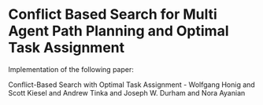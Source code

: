 # Conflict Based Search for Multi Agent Path Planning and Optimal Task Assignment


Implementation of the following paper:

Conflict-Based Search with Optimal Task Assignment - Wolfgang Honig and Scott Kiesel and Andrew Tinka and Joseph W. Durham and Nora Ayanian
